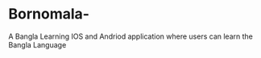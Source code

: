 # Bornomala-
A Bangla Learning IOS and Andriod application where users can learn the Bangla Language
